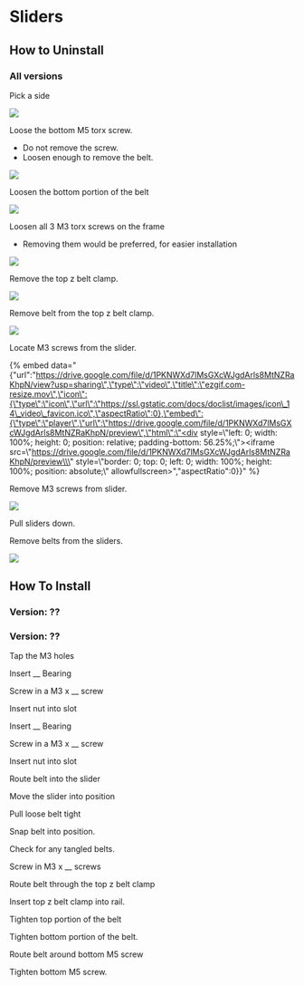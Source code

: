 # Sliders

## How to Uninstall

### All versions

Pick a side

![](../../.gitbook/assets/image-edits%20%281%29.png)

Loose the bottom M5 torx screw.

* Do not remove the screw.
* Loosen enough to remove the belt.

![](../../.gitbook/assets/image-edits-1.png)

Loosen the bottom portion of the belt

![](../../.gitbook/assets/image-edits-7.png)

Loosen all 3 M3 torx screws on the frame

* Removing them would be preferred, for easier installation

![](../../.gitbook/assets/image-edits-2.png)

Remove the top z belt clamp.

![](../../.gitbook/assets/image-edits-3.png)

Remove belt from the top z belt clamp.

![](../../.gitbook/assets/image-edits-4.png)

Locate M3 screws from the slider.

{% embed data="{\"url\":\"https://drive.google.com/file/d/1PKNWXd7lMsGXcWJgdArls8MtNZRaKhpN/view?usp=sharing\",\"type\":\"video\",\"title\":\"ezgif.com-resize.mov\",\"icon\":{\"type\":\"icon\",\"url\":\"https://ssl.gstatic.com/docs/doclist/images/icon\_14\_video\_favicon.ico\",\"aspectRatio\":0},\"embed\":{\"type\":\"player\",\"url\":\"https://drive.google.com/file/d/1PKNWXd7lMsGXcWJgdArls8MtNZRaKhpN/preview\",\"html\":\"<div style=\\\"left: 0; width: 100%; height: 0; position: relative; padding-bottom: 56.25%;\\\"><iframe src=\\\"https://drive.google.com/file/d/1PKNWXd7lMsGXcWJgdArls8MtNZRaKhpN/preview\\\" style=\\\"border: 0; top: 0; left: 0; width: 100%; height: 100%; position: absolute;\\\" allowfullscreen></iframe></div>\",\"aspectRatio\":0}}" %}

Remove M3 screws from slider.

![](../../.gitbook/assets/image-edits-5.png)

Pull sliders down.



Remove belts from the sliders.

![](../../.gitbook/assets/image-edits-6.png)

## How To Install

### Version: ??

### Version: ??

Tap the M3 holes

Insert \_\_ Bearing

Screw in a M3 x \_\_ screw

Insert nut into slot

Insert \_\_ Bearing

Screw in a M3 x \_\_ screw

Insert nut into slot

Route belt into the slider

Move the slider into position

Pull loose belt tight

Snap belt into position.

Check for any tangled belts.

Screw in M3 x \_\_ screws

Route belt through the top z belt clamp

Insert top z belt clamp into rail.

Tighten top portion of the belt

Tighten bottom portion of the belt.

Route belt around bottom M5 screw

Tighten bottom M5 screw.





